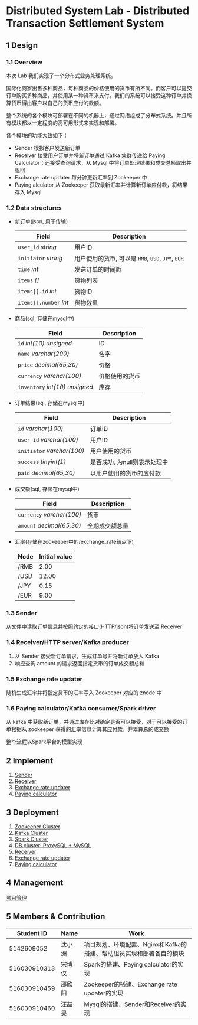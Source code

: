 # Distributed System Lab - Distributed Transaction Settlement System
## 1 Design
### 1.1 Overview

本次 Lab 我们实现了一个分布式业务处理系统。

国际化商家出售多种商品，每种商品的价格使用的货币有所不同。而客户可以提交订单购买多种商品，并使用某一种货币来支付。我们的系统可以接受这种订单并换算货币得出客户以自己的货币应付的款额。

整个系统的各个模块可部署在不同的机器上，通过网络组成了分布式系统。并且所有模块都以一定程度的高可用形式来实现和部署。

各个模块的功能大致如下：

- Sender 模拟客户发送新订单
- Receiver 接受用户订单并将新订单通过 Kafka 集群传递给 Paying Calculator；还接受查询请求，从 Mysql 中将订单处理结果和成交总额取出并返回
- Exchange rate updater 每分钟更新汇率到 Zookeeper 中
- Paying alculator 从 Zookeeper 获取最新汇率并计算新订单应付款，将结果存入 Mysql

### 1.2 Data structures

- 新订单(json, 用于传输)

   |Field|Description|
   |--|--|
   |`user_id` _string_|用户ID|
   |`initiator` _string_|用户使用的货币, 可以是 `RMB`, `USD`, `JPY`, `EUR`|
   |`time` _int_|发送订单的时间戳|
   |`items` _[]_|货物列表|
   |`items[].id` _int_|货物ID|
   |`items[].number` _int_|货物数量|

- 商品(sql, 存储在mysql中)

   |Field|Description|
   |--|--|
   |`id` _int(10) unsigned_|ID|
   |`name` _varchar(200)_|名字|
   |`price` _decimal(65,30)_|价格|
   |`currency` _varchar(100)_|价格使用的货币|
   |`inventory` _int(10) unsigned_|库存|

- 订单结果(sql, 存储在mysql中)

   |Field|Description|
   |--|--|
   |`id` _varchar(100)_|订单ID|
   |`user_id` _varchar(100)_|用户ID|
   |`initiator` _varchar(100)_|用户使用的货币|
   |`success` _tinyint(1)_|是否成功, 为null则表示处理中|
   |`paid` _decimal(65,30)_|以用户使用的货币的应付款|

- 成交额(sql, 存储在mysql中)

   |Field|Description|
   |--|--|
   |`currency` _varchar(100)_|货币|
   |`amount` _decimal(65,30)_|全期成交额总量|

- 汇率(存储在zookeeper中的/exchange_rate结点下)

   |Node|Initial value|
   |--|--|
   |/RMB|2.00|
   |/USD|12.00|
   |/JPY|0.15|
   |/EUR|9.00|

### 1.3 Sender

从文件中读取订单信息并按照约定的接口(HTTP/json)将订单发送至 Receiver

### 1.4 Receiver/HTTP server/Kafka producer

1. 从 Sender 接受新订单请求，生成订单号并将新订单放入 Kafka
2. 响应查询 amount 的请求返回指定货币的订单成交额总和

### 1.5 Exchange rate updater

随机生成汇率并将指定货币的汇率写入 Zookeeper 对应的 znode 中

### 1.6 Paying calculator/Kafka consumer/Spark driver

从 kafka 中获取新订单，并通过库存比对确定是否可以接受，对于可以接受的订单根据从 zookeeper 获得的汇率信息计算其应付款，并累算总的成交额

整个流程以Spark平台的模型实现

## 2 Implement

1. [Sender](./doc/sender.md)
2. [Receiver](./doc/receiver.md)
3. [Exchange rate updater](./doc/exchange_rate_updater.md)
4. [Paying calculator](./doc/calculator.md)

## 3 Deployment

1. [Zookeeper Cluster](./doc/zookeeper.md)
2. [Kafka Cluster](./doc/kafka.md)
3. [Spark Cluster](./doc/spark.md)
4. [DB cluster: ProxySQL + MySQL](./doc/mysql.md)
5. [Receiver](./doc/receiver.md#部署)
6. [Exchange rate updater](./doc/exchange_rate_updater.md#部署)
7. [Paying calculator](./doc/calculator.md#部署)


## 4 Management

[项目管理](./doc/management.md)

## 5 Members & Contribution

| Student ID   | Name   | Work |
| ------------ | ------ |------|
| 5142609052   | 沈小洲 |项目规划、环境配置、Nginx和Kafka的搭建、帮助组员实现和部署各自的模块|
| 516030910313 | 宋博仪 |Spark的搭建、Paying calculator的实现|
| 516030910459 | 邵欣阳 |Zookeeper的搭建、Exchange rate updater的实现|
| 516030910460 | 汪喆昊 |Mysql的搭建、Sender和Receiver的实现|
